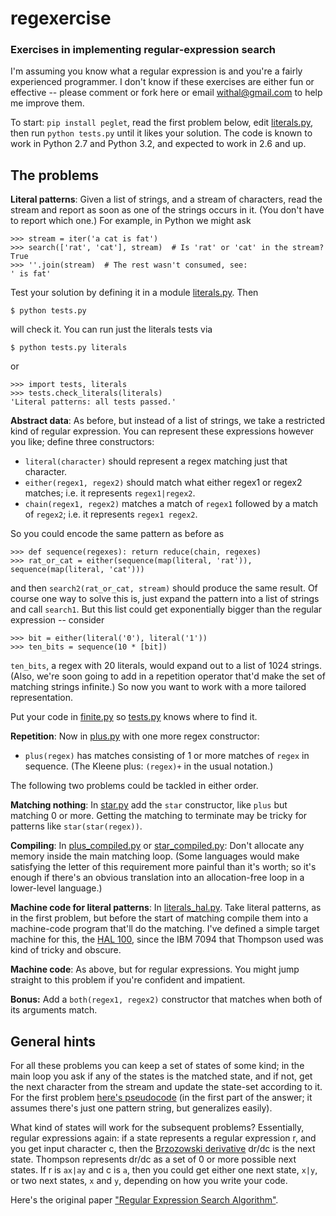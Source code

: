 regexercise
===========

### Exercises in implementing regular-expression search

I'm assuming you know what a regular expression is and you're a fairly
experienced programmer. I don't know if these exercises are either fun or
effective -- please comment or fork here or email withal@gmail.com to help me
improve them.

To start: `pip install peglet`, read the first problem below, edit
[literals.py](literals.py), then run `python tests.py` until it likes
your solution. The code is known to work in Python 2.7 and Python
3.2, and expected to work in 2.6 and up.

## The problems

**Literal patterns**: Given a list of strings, and a stream of
characters, read the stream and report as soon as one of the strings
occurs in it. (You don't have to report which one.) For example, in
Python we might ask

    >>> stream = iter('a cat is fat')
    >>> search(['rat', 'cat'], stream)  # Is 'rat' or 'cat' in the stream?
    True
    >>> ''.join(stream)  # The rest wasn't consumed, see:
    ' is fat'

Test your solution by defining it in a module [literals.py](literals.py). Then

    $ python tests.py

will check it. You can run just the literals tests via

    $ python tests.py literals

or

    >>> import tests, literals
    >>> tests.check_literals(literals)
    'Literal patterns: all tests passed.'

**Abstract data**: As before, but instead of a list of strings, we
take a restricted kind of regular expression. You can represent these
expressions however you like; define three constructors:

* `literal(character)` should represent a regex matching just that character.
* `either(regex1, regex2)` should match what either regex1 or
regex2 matches; i.e. it represents `regex1|regex2`.
* `chain(regex1, regex2)` matches a match of `regex1` followed
by a match of `regex2`; i.e. it represents `regex1 regex2`.

So you could encode the same pattern as before as

    >>> def sequence(regexes): return reduce(chain, regexes)
    >>> rat_or_cat = either(sequence(map(literal, 'rat')), sequence(map(literal, 'cat')))

and then `search2(rat_or_cat, stream)` should produce the same
result. Of course one way to solve this is, just expand the pattern
into a list of strings and call `search1`. But this list could get
exponentially bigger than the regular expression -- consider

    >>> bit = either(literal('0'), literal('1'))
    >>> ten_bits = sequence(10 * [bit])

`ten_bits`, a regex with 20 literals, would expand out to a list of 1024
strings. (Also, we're soon going to add in a repetition operator
that'd make the set of matching strings infinite.) So now you want to
work with a more tailored representation.

Put your code in [finite.py](finite.py) so [tests.py](tests.py)
knows where to find it.

**Repetition**: Now in [plus.py](plus.py) with one more
regex constructor:

* `plus(regex)` has matches consisting of 1 or more matches of `regex`
in sequence. (The Kleene plus: `(regex)+` in the usual notation.)

The following two problems could be tackled in either order.

**Matching nothing**: In [star.py](star.py) add the
`star` constructor, like `plus` but matching 0 or more. Getting the
matching to terminate may be tricky for patterns like
`star(star(regex))`.

**Compiling**: In [plus_compiled.py](plus_compiled.py) or
[star_compiled.py](star_compiled.py): Don't allocate any memory inside
the main matching loop. (Some languages would make satisfying the
letter of this requirement more painful than it's worth; so it's
enough if there's an obvious translation into an allocation-free loop
in a lower-level language.)

**Machine code for literal patterns**: In
[literals_hal.py](literals_hal.py). Take literal patterns, as in the
first problem, but before the start of matching compile them into a
machine-code program that'll do the matching. I've defined a simple
target machine for this, the [HAL 100](hal-100.md), since the IBM 7094
that Thompson used was kind of tricky and obscure.

**Machine code**: As above, but for regular expressions. You might
jump straight to this problem if you're confident and impatient.

**Bonus:** Add a `both(regex1, regex2)` constructor that matches when
both of its arguments match.

## General hints

For all these problems you can keep a set of states of some kind; in
the main loop you ask if any of the states is the matched state, and
if not, get the next character from the stream and update the
state-set according to it. For the first problem [here's
pseudocode](http://stackoverflow.com/a/846728/27024) (in the first
part of the answer; it assumes there's just one pattern string, but
generalizes easily).

What kind of states will work for the subsequent problems?
Essentially, regular expressions again: if a state represents a
regular expression r, and you get input character c, then the
[Brzozowski
derivative](http://blog.sigfpe.com/2005/05/derivatives-of-regular-expressions.html)
dr/dc is the next state. Thompson represents dr/dc as a set of 0 or
more possible next states. If r is `ax|ay` and c is `a`, then you
could get either one next state, `x|y`, or two next states, `x` and
`y`, depending on how you write your code.

Here's the original paper ["Regular Expression Search
Algorithm"](http://www.fing.edu.uy/inco/cursos/intropln/material/p419-thompson.pdf).
